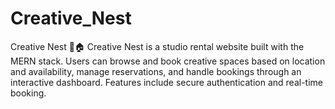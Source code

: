 # Creative_Nest
Creative Nest 🎨🏠 Creative Nest is a studio rental website built with the MERN stack. Users can browse and book creative spaces based on location and availability, manage reservations, and handle bookings through an interactive dashboard. Features include secure authentication and real-time booking.
